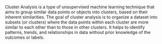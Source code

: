 Cluster Analysis is a type of unsupervised machine learning technique that aims to group similar data points or objects into clusters, based on their inherent similarities. The goal of cluster analysis is to organize a dataset into subsets (or clusters) where the data points within each cluster are more similar to each other than to those in other clusters. It helps to identify patterns, trends, and relationships in data without prior knowledge of the outcomes or labels.
